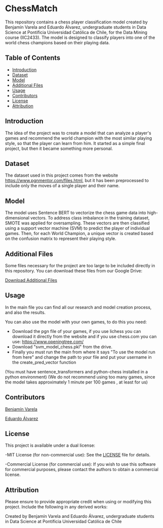 # ChessMatch

This repository contains a chess player classification model created by Benjamín Varela and Eduardo Álvarez, undergraduate students in Data Science at Pontificia Universidad Católica de Chile, for the Data Mining course (IIC2433). The model is designed to classify players into one of the world chess champions based on their playing data.

## Table of Contents

- [Introduction](#introduction)
- [Dataset](#dataset)
- [Model](#model)
- [Additional Files](#additional-files)
- [Usage](#usage)
- [Contributors](#contributors)
- [License](#license)
- [Attribution](#attribution)

## Introduction

The idea of ​​the project was to create a model that can analyze a player's games and recommend the world champion with the most similar playing style, so that the player can learn from him.
It started as a simple final project, but then it became something more personal.

## Dataset

The dataset used in this project comes from the website https://www.pgnmentor.com/files.html, but it has been preprocessed to include only the moves of a single player and their name.

## Model

The model uses Sentence BERT to vectorize the chess game data into high-dimensional vectors.
To address class imbalance in the training dataset, SMOTE was applied for oversampling. These vectors are then classified using a support vector machine (SVM) to predict the player of individual games. Then, for each World Champion, a unique vector is created based on the confusion matrix to represent their playing style.

## Additional Files

Some files necessary for the project are too large to be included directly in this repository. You can download these files from our Google Drive:

[Download Additional Files](https://drive.google.com/drive/folders/1ihB4ttz64WtbODxvQUZ55f21bVLH3OUe?usp=drive_link)

## Usage

In the main file you can find all our research and model creation process, and also the results.

You can also use the model with your own games, to do this you need:
- Download the pgn file of your games, if you use lichess you can download it directly from the website and if you use chess.com you can use: https://www.openingtree.com/
- Download "svm_model_chess.pkl" from the drive.
- Finally you must run the main from where it says "To use the model run from here" and change the path to your file and put your username in the create_pred_vector function

(You must have sentence_transformers and python-chess installed in a python environment)
(We do not recommend using too many games, since the model takes approximately 1 minute per 100 games , at least for us)

## Contributors

[Benjamín Varela](https://github.com/212113114)

[Eduardo Álvarez](https://github.com/Aledgit)

## License

This project is available under a dual license:

-MIT License (for non-commercial use): See the [LICENSE](LICENSE.txt) file for details.

-Commercial License (for commercial use): If you wish to use this software for commercial purposes, please contact the authors to obtain a commercial license.

## Attribution

Please ensure to provide appropriate credit when using or modifying this project. Include the following in any derived works:

Created by Benjamín Varela and Eduardo Álvarez, undergraduate students in Data Science at Pontificia Universidad Católica de Chile










